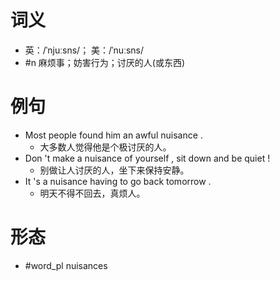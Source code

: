 # 词义
- 英：/ˈnjuːsns/； 美：/ˈnuːsns/
- #n 麻烦事；妨害行为；讨厌的人(或东西)
# 例句
- Most people found him an awful nuisance .
	- 大多数人觉得他是个极讨厌的人。
- Don 't make a nuisance of yourself , sit down and be quiet !
	- 别做让人讨厌的人，坐下来保持安静。
- It 's a nuisance having to go back tomorrow .
	- 明天不得不回去，真烦人。
# 形态
- #word_pl nuisances
